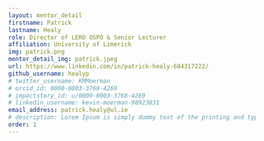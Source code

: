 ```yaml
---
layout: mentor_detail
firstname: Patrick
lastname: Healy
role: Director of LERO OSPO & Senior Lecturer
affiliation: University of Limerick
img: patrick.png
mentor_detail_img: patrick.jpeg
url: https://www.linkedin.com/in/patrick-healy-684317222/
github_username: healyp
# twitter_username: KMMoerman
# orcid_id: 0000-0003-3768-4269
# impactstory_id: u/0000-0003-3768-4269
# linkedin_username: kevin-moerman-98923831
email_address: patrick.healy@ul.ie
# description: Lorem Ipsum is simply dummy text of the printing and typesetting industry. Lorem Ipsum has been the industry's standard dummy text ever since the 1500s, when an unknown printer took a galley of type and scrambled it to make a type specimen book. It has survived not only five centuries, but also the leap into electronic typesetting, remaining essentially unchanged.
order: 1
---
```

